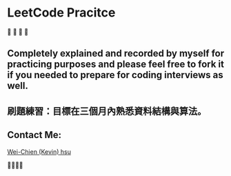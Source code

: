 # LeetCode Pracitce 
:rocket: :rocket: :rocket: :rocket:

## Completely explained and recorded by myself for practicing purposes and please feel free to fork it if you needed to prepare for coding interviews as well.


## 刷題練習：目標在三個月內熟悉資料結構與算法。

## Contact Me:

[Wei-Chien (Kevin) hsu](https://www.linkedin.com/in/weichien-hsu/)

:tada::tada::tada::tada: